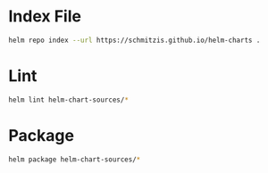 
# Index File
```bash
helm repo index --url https://schmitzis.github.io/helm-charts .
```

# Lint
```bash
helm lint helm-chart-sources/*
```

# Package
```bash
helm package helm-chart-sources/*
```
